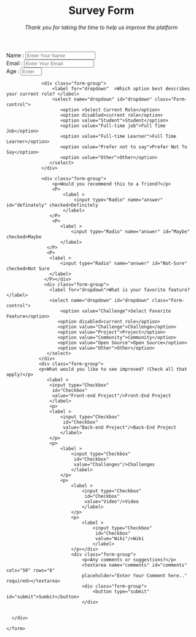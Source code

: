 <!DOCTYPE html>
<html lang="en">
<head>
    <meta charset="UTF-8">
    <meta http-equiv="X-UA-Compatible" content="IE=edge">
    <meta name="viewport" content="width=device-width, initial-scale=1.0">
    <link rel="stylesheet" href="style.css">
    <link rel="preconnect" href="https://fonts.googleapis.com">
<link rel="preconnect" href="https://fonts.gstatic.com" crossorigin>
<link href="https://fonts.googleapis.com/css2?family=Poppins:wght@300;400&family=Signika+Negative:wght@300&display=swap" rel="stylesheet">
    <title>Survey Form</title>
</head>
<body>
    
   <div class="container">
        <header id="text-center">
            <h1>Survey Form</h1>
             <p id="discription">
            <em>Thank you for taking the time to help us improve the platform </em></p> </header> 
    </div>
    <form action="#" id="Survey Form" class="form-label">
    <div class="form-group">
        <label for="Name" id="name">Name :</label>
            <input type="text"
               id="Name"
               class="Form-control"
               placeholder="Enter Your Name" 
               required
            /></div>
    <div class="form-group">
        <label for="Email" id="Email">Email :</label>
            <input type="text"
                id="Email"
                class="Form-control"
                placeholder="Enter Your Email"  
                required
            /></div>
              <div class="form-group">
                <label for="Number" id="Number">Age :</label>
                    <input type="Number" min="10" max="99"
                        id="Age"
                        class="Form-control"
                        placeholder="Enter Your Age" 
                        required
                    /></div>

                 <div class="form-group">
                     <label for="dropdown"  >Which option best describes your current role? </label>
                     <select name="dropdown" id="dropdown" class="Form-control">
                        <option >Select Current Role</option>
                        <option disabled>current role</option>
                        <option value="Student">Student</option>
                        <option value="Full-time job">Full Time Job</option>
                        <option value="Full-time Learner">Full Time Learner</option>
                        <option value="Prefer not to say">Prefer Not To Say</option>
                        <option value="Other">Other</option>
                    </select>
                 </div>

                 <div class="form-group">
                     <p>Would you recommend this to a friend?</p>
                     <P>
                         <label >
                             <input type="Radio" name="answer" id="definately" checked>Definitely
                         </label>
                    </P>
                     <P>
                        <label >
                            <input type="Radio" name="answer" id="Maybe" checked>Maybe
                        </label>
                   </P>
                   <P>
                    <label >
                        <input type="Radio" name="answer" id="Not-Sure" checked>Not Sure
                    </label>
                  </P></div>
                  <div class="form-group">
                    <label for="dropdown">What is your favorite feature?</label>
                    <select name="dropdown" id="dropdown" class="Form-control">
                        <option value="Challenge">Select Favorite Feature</option>
                       <option disabled>current role</option>
                       <option value="Challenge">Challenge</option>
                       <option value="Project">Project</option>
                       <option value="Community">Community</option>
                       <option value="Open Source">Open Source</option>
                       <option value="Other">Other</option>
                   </select>
                </div>
                <div class="form-group">
                <p>What would you like to see improved? (Check all that apply)</p>
                   <label >
                    <input type="Checkbox"
                     id="Checkbox" 
                     value="Front-end Project"/>Front-End Project
                    </label>
                    <p>
                    <label >
                        <input type="Checkbox"
                         id="Checkbox" 
                         value="Back-end Project"/>Back-End Project
                        </label>
                    </p>
                    <p>
                        <label >
                            <input type="Checkbox"
                             id="Checkbox" 
                             value="Challenges"/>Challenges
                            </label>
                        </p>
                        <p>
                            <label >
                                <input type="Checkbox"
                                 id="Checkbox" 
                                 value="Video"/>Video
                                </label>
                            </p>
                            <p>
                                <label >
                                    <input type="Checkbox"
                                     id="Checkbox" 
                                     value="Wiki"/>Wiki
                                    </label>
                            </p></div>
                            <div class="form-group">
                                <p>Any comments or suggestions?</p>
                                <textarea name="comments" id="comments" cols="50" rows="6"
                                placeholder="Enter Your Comment here.." required></textarea>
                                <div class="form-group">
                                    <button type="submit" id="submit">Sumbit</button>
                                </div>
                           

      </div>

    </form>

</body>
</html>
